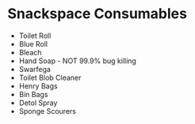 # Snackspace Consumables

  * Toilet Roll
  * Blue Roll
  * Bleach
  * Hand Soap - NOT 99.9% bug killing
  * Swarfega
  * Toilet Blob Cleaner
  * Henry Bags
  * Bin Bags
  * Detol Spray
  * Sponge Scourers
